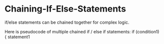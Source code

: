 # Chaining-If-Else-Statements

if/else statements can be chained together for complex logic.

Here is pseudocode of multiple chained if / else if statements:
if (condition1) {
  statement1
